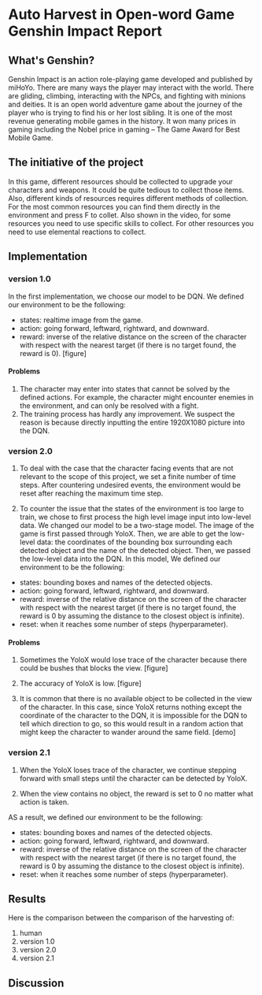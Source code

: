 # Auto Harvest in Open-word Game Genshin Impact Report

## What's Genshin?

Genshin Impact is an action role-playing game developed and published by miHoYo. There are many ways the player may interact with the world. There are gliding, climbing, interacting with the NPCs, and fighting with minions and deities. It is an open world adventure game about the journey of the player who is trying to find his or her lost sibling. It is one of the most revenue generating mobile games in the history. It won many prices in gaming including the Nobel price in gaming – The Game Award for Best Mobile Game.

## The initiative of the project

In this game, different resources should be collected to upgrade your characters and weapons. It could be quite tedious to collect those items. Also, different kinds of resources requires different methods of collection. For the most common resources you can find them directly in the environment and press F to collet. Also shown in the video, for some resources you need to use specific skills to collect. For other resources you need to use elemental reactions to collect.

## Implementation

### version 1.0

In the first implementation, we choose our model to be DQN. We defined our environment to be the following:

- states: realtime image from the game.
- action: going forward, leftward, rightward, and downward.
- reward: inverse of the relative distance on the screen of the character with respect with the nearest target (if there is no target found, the reward is 0). [figure]

#### Problems

1. The character may enter into states that cannot be solved by the defined actions. For example, the character might encounter enemies in the environment, and can only be resolved with a fight.
1. The training process has hardly any improvement. We suspect the reason is because directly inputting the entire 1920X1080 picture into the DQN.

### version 2.0

1. To deal with the case that the character facing events that are not relevant to the scope of this project, we set a finite number of time steps. After countering undesired events, the environment would be reset after reaching the maximum time step.

1. To counter the issue that the states of the environment is too large to train, we chose to first process the high level image input into low-level data. We changed our model to be a two-stage model. The image of the game is first passed through YoloX. Then, we are able to get the low-level data:  the coordinates of the bounding box surrounding each detected object and the name of the detected object. Then, we passed the low-level data into the DQN. In this model, We defined our environment to be the following:

- states: bounding boxes and names of the detected objects.
- action: going forward, leftward, rightward, and downward.
- reward: inverse of the relative distance on the screen of the character with respect with the nearest target (if there is no target found, the reward is 0 by assuming the distance to the closest object is infinite).
- reset: when it reaches some number of steps (hyperparameter).

#### Problems

1. Sometimes the YoloX would lose trace of the character because there could be bushes that blocks the view. [figure]

1. The accuracy of YoloX is low. [figure]

1. It is common that there is no available object to be collected in the view of the character. In this case, since YoloX returns nothing except the coordinate of the character to the DQN, it is impossible for the DQN to tell which direction to go, so this would result in a random action that might keep the character to wander around the same field. [demo]

### version 2.1

1. When the YoloX loses trace of the character, we continue stepping forward with small steps until the character can be detected by YoloX.

1. When the view contains no object, the reward is set to 0 no matter what action is taken.

AS a result, we defined our environment to be the following:

- states: bounding boxes and names of the detected objects.
- action: going forward, leftward, rightward, and downward.
- reward: inverse of the relative distance on the screen of the character with respect with the nearest target (if there is no target found, the reward is 0 by assuming the distance to the closest object is infinite).
- reset: when it reaches some number of steps (hyperparameter).

## Results

Here is the comparison between the comparison of the harvesting of:

1. human
1. version 1.0
1. version 2.0
1. version 2.1

## Discussion

